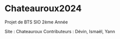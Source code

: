 # Chateauroux2024

Projet de BTS SIO 2ème Année

Site : Chateauroux
Contributeurs : Dévin, Ismaël, Yann
